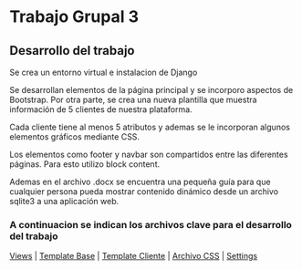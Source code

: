 # Trabajo Grupal 3

## Desarrollo del trabajo

Se crea un entorno virtual e instalacion de Django 

Se desarrollan elementos de la página principal y se incorporo aspectos de Bootstrap. Por otra parte, se crea una nueva plantilla que muestra información de 5 clientes de nuestra plataforma. 

Cada cliente tiene al menos 5 atributos y ademas se le incorporan algunos elementos gráficos mediante CSS.

Los elementos como footer y navbar son compartidos entre las diferentes páginas. Para esto utilizo block content.

Ademas en el archivo .docx se encuentra una pequeña guía para que cualquier persona pueda mostrar contenido dinámico desde un archivo sqlite3 a una aplicación web.

### A continuacion se indican los archivos clave para el desarrollo del trabajo

[Views](Clientes/views.py) | [Template Base](Clientes/templates/Clientes/base.html) | [Template Cliente](Clientes/templates/Clientes/clientes.html) | [Archivo CSS](Clientes/static/Clientes/style.css) | 
[Settings](telovendo/settings.py)
